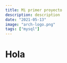 ```yaml
---
title: Mi primer proyecto 
description: description
date: "2021-05-13"
image: "arch-logo.png"
tags: ["mysql"]
---
```


# Hola
